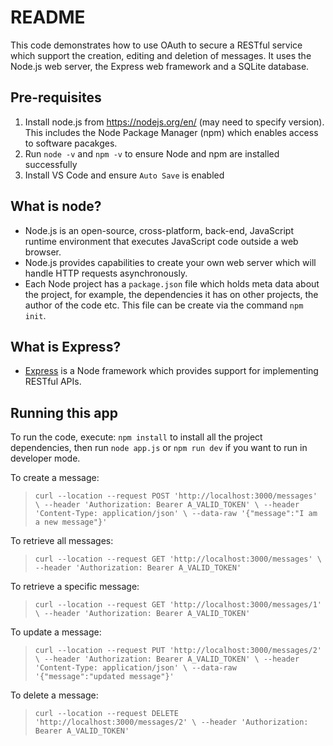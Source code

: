 # README
This code demonstrates how to use OAuth to secure a RESTful service which support the creation, editing and deletion of messages. It uses the Node.js web server, the Express web framework and a SQLite database.

## Pre-requisites
1. Install node.js from https://nodejs.org/en/ (may need to specify version). This includes the Node Package Manager (npm) which enables access to software pacakges.
2. Run `node -v` and `npm -v` to ensure Node and npm are installed successfully
3. Install VS Code and ensure `Auto Save` is enabled

## What is node?
* Node.js is an open-source, cross-platform, back-end, JavaScript runtime environment that executes JavaScript code outside a web browser.
* Node.js provides capabilities to create your own web server which will handle HTTP requests asynchronously.
* Each Node project has a `package.json` file which holds meta data about the project, for example, the dependencies it has on other projects, the author of the code etc. This file can be create via the command `npm init`.

## What is Express?
* [Express](https://expressjs.com/) is a Node framework which provides support for implementing RESTful APIs.

## Running this app
To run the code, execute: `npm install` to install all the project dependencies, then run `node app.js` or `npm run dev` if you want to run in developer mode.

To create a message:
> `curl --location --request POST 'http://localhost:3000/messages' \
--header 'Authorization: Bearer A_VALID_TOKEN' \
--header 'Content-Type: application/json' \
--data-raw '{"message":"I am a new message"}'`

To retrieve all messages:
>`curl --location --request GET 'http://localhost:3000/messages' \
--header 'Authorization: Bearer A_VALID_TOKEN'`

To retrieve a specific message:
>`curl --location --request GET 'http://localhost:3000/messages/1' \
--header 'Authorization: Bearer A_VALID_TOKEN'`

To update a message:
>`curl --location --request PUT 'http://localhost:3000/messages/2' \
--header 'Authorization: Bearer A_VALID_TOKEN' \
--header 'Content-Type: application/json' \
--data-raw '{"message":"updated message"}'`

To delete a message:
>`curl --location --request DELETE 'http://localhost:3000/messages/2' \
--header 'Authorization: Bearer A_VALID_TOKEN'`




